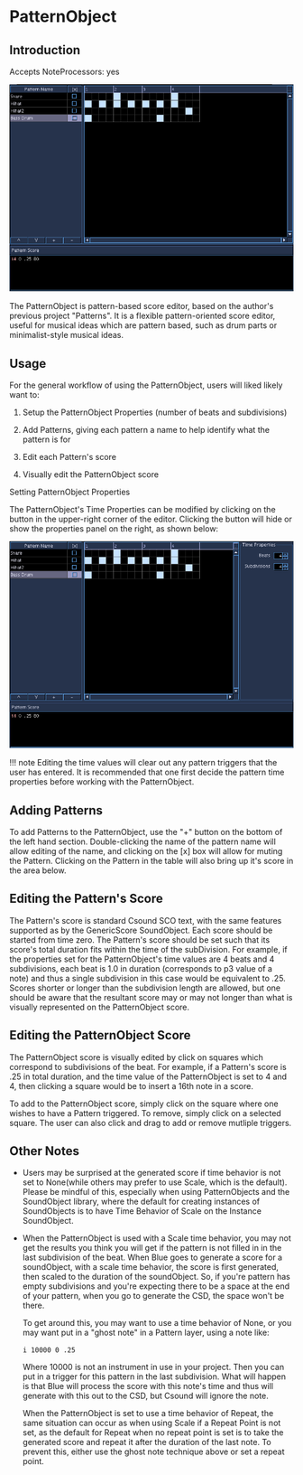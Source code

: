 # PatternObject

## Introduction

Accepts NoteProcessors: yes

![Pattern Object](../../../images/patternObject1.png)

The PatternObject is pattern-based score editor, based on the author's
previous project "Patterns". It is a flexible pattern-oriented score
editor, useful for musical ideas which are pattern based, such as drum
parts or minimalist-style musical ideas.

## Usage

For the general workflow of using the PatternObject, users will liked
likely want to:

1.  Setup the PatternObject Properties (number of beats and
    subdivisions)

2.  Add Patterns, giving each pattern a name to help identify what the
    pattern is for

3.  Edit each Pattern's score

4.  Visually edit the PatternObject score

 Setting PatternObject Properties

The PatternObject's Time Properties can be modified by clicking on the
button in the upper-right corner of the editor. Clicking the button will
hide or show the properties panel on the right, as shown below:

![Pattern Object Properties](../../../images/patternObject2.png)

!!! note
    Editing the time values will clear out any pattern triggers that the
    user has entered. It is recommended that one first decide the pattern
    time properties before working with the PatternObject.

##  Adding Patterns

To add Patterns to the PatternObject, use the "+" button on the bottom
of the left hand section. Double-clicking the name of the pattern name
will allow editing of the name, and clicking on the \[x\] box will allow
for muting the Pattern. Clicking on the Pattern in the table will also
bring up it's score in the area below.

##  Editing the Pattern's Score

The Pattern's score is standard Csound SCO text, with the same features
supported as by the GenericScore SoundObject. Each score should be
started from time zero. The Pattern's score should be set such that its
score's total duration fits within the time of the subDivision. For
example, if the properties set for the PatternObject's time values are 4
beats and 4 subdivisions, each beat is 1.0 in duration (corresponds to
p3 value of a note) and thus a single subdivision in this case would be
equivalent to .25. Scores shorter or longer than the subdivision length
are allowed, but one should be aware that the resultant score may or may
not longer than what is visually represented on the PatternObject score.

##  Editing the PatternObject Score

The PatternObject score is visually edited by click on squares which
correspond to subdivisions of the beat. For example, if a Pattern's
score is .25 in total duration, and the time value of the PatternObject
is set to 4 and 4, then clicking a square would be to insert a 16th note
in a score.

To add to the PatternObject score, simply click on the square where one
wishes to have a Pattern triggered. To remove, simply click on a
selected square. The user can also click and drag to add or remove
mutliple triggers.

## Other Notes

  - Users may be surprised at the generated score if time behavior is
    not set to None(while others may prefer to use Scale, which is the
    default). Please be mindful of this, especially when using
    PatternObjects and the SoundObject library, where the default for
    creating instances of SoundObjects is to have Time Behavior of Scale
    on the Instance SoundObject.

  - When the PatternObject is used with a Scale time behavior, you may
    not get the results you think you will get if the pattern is not
    filled in in the last subdivision of the beat. When Blue goes to
    generate a score for a soundObject, with a scale time behavior, the
    score is first generated, then scaled to the duration of the
    soundObject. So, if you're pattern has empty subdivisions and you're
    expecting there to be a space at the end of your pattern, when you
    go to generate the CSD, the space won't be there.
    
    To get around this, you may want to use a time behavior of None, or
    you may want put in a "ghost note" in a Pattern layer, using a note
    like:
    
    ```
    i 10000 0 .25
    ```
    
    Where 10000 is not an instrument in use in your project. Then you
    can put in a trigger for this pattern in the last subdivision. What
    will happen is that Blue will process the score with this note's
    time and thus will generate with this out to the CSD, but Csound
    will ignore the note.
    
    When the PatternObject is set to use a time behavior of Repeat, the
    same situation can occur as when using Scale if a Repeat Point is
    not set, as the default for Repeat when no repeat point is set is to
    take the generated score and repeat it after the duration of the
    last note. To prevent this, either use the ghost note technique
    above or set a repeat point.
